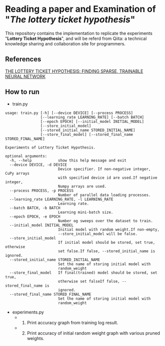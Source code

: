 # Reading a paper and Examination of "_The lottery ticket hypothesis_"

This repository contains the implementation to replicate the experiments "__Lottery Ticket Hypothesis__", and will be referd from Qiita: a technical knowledge sharing and collaboration site for programmers.

## References
[THE LOTTERY TICKET HYPOTHESIS: FINDING SPARSE, TRAINABLE NEURAL NETWORK](https://openreview.net/pdf?id=rJl-b3RcF7)

## How to run

- train.py

```
usage: train.py [-h] [--device DEVICE] [--process PROCESS]
                [--learning_rate LEARNING_RATE] [--batch BATCH]
                [--epoch EPOCH] [--initial_model INITIAL_MODEL]
                [--store_initial_model]
                [--stored_initial_name STORED_INITIAL_NAME]
                [--store_final_model] [--stored_final_name STORED_FINAL_NAME]

Experiments of Lottery Ticket Hypothesis.

optional arguments:
  -h, --help            show this help message and exit
  --device DEVICE, -d DEVICE
                        Device specifier. If non-negative integer, CuPy arrays
                        with specified device id are used.If negative integer,
                        Numpy arrays are used.
  --process PROCESS, -p PROCESS
                        Number of parallel data loading processes.
  --learning_rate LEARNING_RATE, -l LEARNING_RATE
                        Learning rate.
  --batch BATCH, -b BATCH
                        Learning mini-batch size.
  --epoch EPOCH, -e EPOCH
                        Number og sweeps over the dataset to train.
  --initial_model INITIAL_MODEL
                        Initial model with random weight.If non-empty,
                        --store_initial_model will be false.
  --store_initial_model
                        If initial model should be stored, set true, otherwise
                        set false.If false, --stored_initial_name is ignored.
  --stored_initial_name STORED_INITIAL_NAME
                        Set the name of storing initial model with
                        random_weight
  --store_final_model   If final(trained) model should be stored, set true,
                        otherwise set falseIf false, --stored_final_name is
                        ignored.
  --stored_final_name STORED_FINAL_NAME
                        Set the name of storing initial model with
                        random_weight
```
- experiments.py
  - 1. Print accuracy graph from training log result.
  - 2. Print accuracy of initial random weight graph with various pruned weights. 


